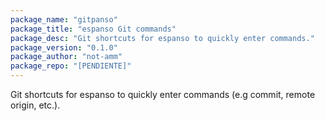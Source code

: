 ```yaml
---
package_name: "gitpanso"
package_title: "espanso Git commands"
package_desc: "Git shortcuts for espanso to quickly enter commands."
package_version: "0.1.0"
package_author: "not-amm"
package_repo: "[PENDIENTE]"
---
```

Git shortcuts for espanso to quickly enter commands (e.g commit, remote origin, etc.).
